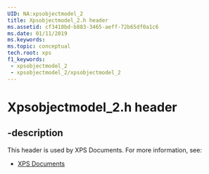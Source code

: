 ```yaml
---
UID: NA:xpsobjectmodel_2
title: Xpsobjectmodel_2.h header
ms.assetid: cf3410bd-b883-3465-aeff-72b65df0a1c6
ms.date: 01/11/2019
ms.keywords: 
ms.topic: conceptual
tech.root: xps
f1_keywords:
 - xpsobjectmodel_2
 - xpsobjectmodel_2/xpsobjectmodel_2
---
```


# Xpsobjectmodel_2.h header


## -description

This header is used by XPS Documents. For more information, see:

- [XPS Documents](../_xps/index.md)

